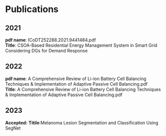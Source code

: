 # Publications
## 2021
**pdf name**: ICoDT252288.2021.9441484.pdf\
**Title**: CSOA-Based Residential Energy Management System in Smart Grid Considering DGs for Demand Response
## 2022
**pdf name**: A Comprehensive Review of Li-ion Battery Cell Balancing Techniques & Implementation of Adaptive Passive Cell Balancing.pdf\
**Title**: A Comprehensive Review of Li-ion Battery Cell Balancing Techniques & Implementation of Adaptive Passive Cell Balancing.pdf
## 2023
**Accepted:** 
**Titile**:Melanoma Lesion Segmentation and Classification Using SegNet
